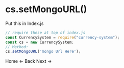 # cs.setMongoURL()
Put this in Index.js
```js
// require these at top of index.js
const CurrencySystem = require("currency-system");
const cs = new CurrencySystem;
// Method:
cs.setMongoURL('mongo Url Here');
```

<a href="https://bintelligent.github.io/currency-system/" class="button">Home</a>
<a href="https://bintelligent.github.io/currency-system/examples/setMongoURL" class="button"><- Back</a>
<a href="https://bintelligent.github.io/currency-system/examples/setDefaultWalletAmount" class="button">Next -></a>
<style>
.button {
    -webkit-appearance: button;
    -moz-appearance: button;
    appearance: button;
    text-align: center;
    text-decoration: none;
    color: initial;
}
 </style>
